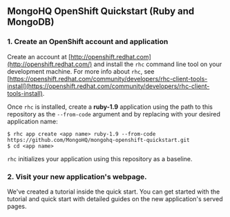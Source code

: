 MongoHQ OpenShift Quickstart (Ruby and MongoDB)
-----------------------------

### 1. Create an OpenShift account and application

Create an account at [http://openshift.redhat.com](http://openshift.redhat.com/) and 
install the `rhc` command line tool on your development machine. For more info 
about `rhc`, see [https://openshift.redhat.com/community/developers/rhc-client-tools-install](https://openshift.redhat.com/community/developers/rhc-client-tools-install).

Once `rhc` is installed, create a **ruby-1.9** application using the path to this 
repository as the ```--from-code``` argument and by replacing <app name> 
with your desired application name:

```
$ rhc app create <app name> ruby-1.9 --from-code https://github.com/MongoHQ/mongohq-openshift-quickstart.git
$ cd <app name>
```
`rhc` initializes your application using this repository as a baseline.

### 2. Visit your new application's webpage.

We've created a tutorial inside the quick start.  You can get started
with the tutorial and quick start with detailed guides on the new
application's served pages.
